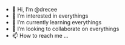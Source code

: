 - 👋 Hi, I’m @drecee
- 👀 I’m interested in everythings
- 🌱 I’m currently learning everythings
- 💞️ I’m looking to collaborate on everythings
- 📫 How to reach me ...

<!---
drecee/drecee is a ✨ special ✨ repository because its `README.md` (this file) appears on your GitHub profile.
You can click the Preview link to take a look at your changes.
--->
